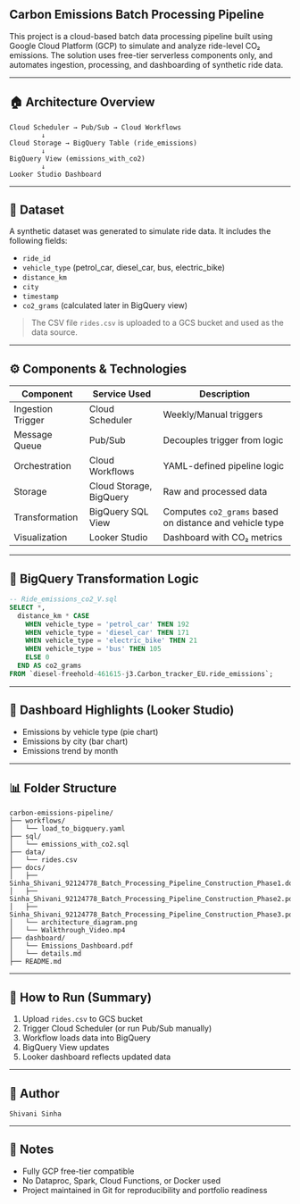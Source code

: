 ## Carbon Emissions Batch Processing Pipeline

This project is a cloud-based batch data processing pipeline built using Google Cloud Platform (GCP) to simulate and analyze ride-level CO₂ emissions. The solution uses free-tier serverless components only, and automates ingestion, processing, and dashboarding of synthetic ride data.

---

## 🏠 Architecture Overview

```
Cloud Scheduler → Pub/Sub → Cloud Workflows
        ↓
Cloud Storage → BigQuery Table (ride_emissions)
        ↓
BigQuery View (emissions_with_co2)
        ↓
Looker Studio Dashboard
```

---

## 💾 Dataset

A synthetic dataset was generated to simulate ride data. It includes the following fields:

- `ride_id`
- `vehicle_type` (petrol\_car, diesel\_car, bus, electric\_bike)
- `distance_km`
- `city`
- `timestamp`
- `co2_grams` (calculated later in BigQuery view)

> The CSV file `rides.csv` is uploaded to a GCS bucket and used as the data source.

---

## ⚙️ Components & Technologies

| Component         | Service Used            | Description                                             |
| ----------------- | ----------------------- | ------------------------------------------------------- |
| Ingestion Trigger | Cloud Scheduler         | Weekly/Manual triggers                                  |
| Message Queue     | Pub/Sub                 | Decouples trigger from logic                            |
| Orchestration     | Cloud Workflows         | YAML-defined pipeline logic                             |
| Storage           | Cloud Storage, BigQuery | Raw and processed data                                  |
| Transformation    | BigQuery SQL View       | Computes `co2_grams` based on distance and vehicle type |
| Visualization     | Looker Studio           | Dashboard with CO₂ metrics                              |

---

## 📄 BigQuery Transformation Logic

```sql
-- Ride_emissions_co2_V.sql
SELECT *,
  distance_km * CASE
    WHEN vehicle_type = 'petrol_car' THEN 192
    WHEN vehicle_type = 'diesel_car' THEN 171
    WHEN vehicle_type = 'electric_bike' THEN 21
    WHEN vehicle_type = 'bus' THEN 105
    ELSE 0
  END AS co2_grams
FROM `diesel-freehold-461615-j3.Carbon_tracker_EU.ride_emissions`;
```

---

## 📎 Dashboard Highlights (Looker Studio)

- Emissions by vehicle type (pie chart)
- Emissions by city (bar chart)
- Emissions trend by month

---

## 📊 Folder Structure

```
carbon-emissions-pipeline/
├── workflows/
│   └── load_to_bigquery.yaml
├── sql/
│   └── emissions_with_co2.sql
├── data/
│   └── rides.csv
├── docs/
│   ├── Sinha_Shivani_92124778_Batch_Processing_Pipeline_Construction_Phase1.docx
│   ├── Sinha_Shivani_92124778_Batch_Processing_Pipeline_Construction_Phase2.pdf
│   ├── Sinha_Shivani_92124778_Batch_Processing_Pipeline_Construction_Phase3.pdf
│   └── architecture_diagram.png
│   └── Walkthrough_Video.mp4
├── dashboard/
│   └── Emissions_Dashboard.pdf
│   └── details.md
├── README.md
```

---

## 🚀 How to Run (Summary)

1. Upload `rides.csv` to GCS bucket
2. Trigger Cloud Scheduler (or run Pub/Sub manually)
3. Workflow loads data into BigQuery
4. BigQuery View updates
5. Looker dashboard reflects updated data

---

## 💼 Author

	Shivani Sinha

---

## 🚨 Notes

- Fully GCP free-tier compatible
- No Dataproc, Spark, Cloud Functions, or Docker used
- Project maintained in Git for reproducibility and portfolio readiness

